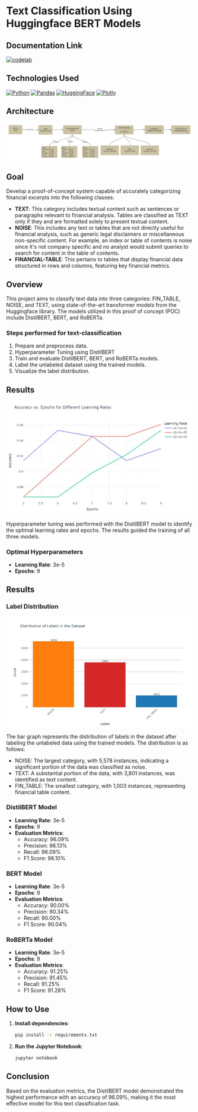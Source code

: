 # Text Classification Using Huggingface BERT Models
## Documentation Link

[![codelab](https://img.shields.io/badge/codelabs-4285F4?style=for-the-badge&logo=codelabs&logoColor=white)](https://codelabs-preview.appspot.com/?file_id=1wR9BsFz6GxrY2R3BgPlDjeAVfKBwXWOBt_6A3Is6pWM#3)

## Technologies Used
[![Python](https://img.shields.io/badge/Python-FFD43B?style=for-the-badge&logo=python&logoColor=blue)](https://www.python.org/)
[![Pandas](https://img.shields.io/badge/Pandas-2C2D72?style=for-the-badge&logo=pandas&logoColor=white)](https://pandas.pydata.org/)
[![HuggingFace](https://img.shields.io/badge/HuggingFace-FF9900?style=for-the-badge)](https://huggingface.co/docs/transformers/en/model_doc/bert)
[![Plotly](https://img.shields.io/badge/Plotly-239120?style=for-the-badge&logo=plotly&logoColor=white)](https://plotly.com/)

## Architecture
![Architecture diagram](./diagrams/architecture.jpeg)

## Goal
Develop a proof-of-concept system capable of accurately categorizing financial excerpts into the following classes:
- **TEXT**: This category includes textual content such as sentences or paragraphs relevant to financial analysis. Tables are classified as TEXT only if they and are formatted solely to present textual content.
- **NOISE**: This includes any text or tables that are not directly useful for financial analysis, such as generic legal disclaimers or miscellaneous non-specific content. For example, an index or table of contents is noise since it's not company specific and no analyst would submit queries to search for content in the table of contents.
- **FINANCIAL-TABLE**: This pertains to tables that display financial data structured in rows and columns, featuring key financial metrics.

## Overview

This project aims to classify text data into three categories: FIN_TABLE, NOISE, and TEXT, using state-of-the-art transformer models from the Huggingface library. The models utilized in this proof of concept (POC) include DistilBERT, BERT, and RoBERTa.

### Steps performed for text-classification
1. Prepare and preprocess data.
2. Hyperparameter Tuning using DistilBERT
3. Train and evaluate DistilBERT, BERT, and RoBERTa models.
4. Label the unlabeled dataset using the trained models.
5. Visualize the label distribution.

## Results

![Hyperparameter Tuning Results](/diagrams/hyperparameter-tuning-results.JPG)

Hyperparameter tuning was performed with the DistilBERT model to identify the optimal learning rates and epochs. The results guided the training of all three models.

### Optimal Hyperparameters
- **Learning Rate**: 3e-5
- **Epochs**: 9

## Results

### Label Distribution

![Label Distribution](./diagrams/label-distribution.JPG)

The bar graph represents the distribution of labels in the dataset after labeling the unlabeled data using the trained models. The distribution is as follows:
- NOISE: The largest category, with 5,578 instances, indicating a significant portion of the data was classified as noise.
- TEXT: A substantial portion of the data, with 3,801 instances, was identified as text content.
- FIN_TABLE: The smallest category, with 1,003 instances, representing financial table content.


### DistilBERT Model
- **Learning Rate**: 3e-5
- **Epochs**: 9
- **Evaluation Metrics**:
  - Accuracy: 96.09%
  - Precision: 96.13%
  - Recall: 96.09%
  - F1 Score: 96.10%

### BERT Model
- **Learning Rate**: 3e-5
- **Epochs**: 9
- **Evaluation Metrics**:
  - Accuracy: 90.00%
  - Precision: 90.34%
  - Recall: 90.00%
  - F1 Score: 90.04%

### RoBERTa Model
- **Learning Rate**: 3e-5
- **Epochs**: 9
- **Evaluation Metrics**:
  - Accuracy: 91.25%
  - Precision: 91.45%
  - Recall: 91.25%
  - F1 Score: 91.28%


## How to Use

1. **Install dependencies**:
    ```bash
    pip install -r requirements.txt
    ```

3. **Run the Jupyter Notebook**:
    ```bash
    jupyter notebook
    ```
    
## Conclusion

Based on the evaluation metrics, the DistilBERT model demonstrated the highest performance with an accuracy of 96.09%, making it the most effective model for this text classification task. 
